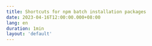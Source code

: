 ```yaml
---
title: Shortcuts for npm batch installation packages
date: 2023-04-16T12:00:00.000+08:00
lang: en
duration: 1min
layout: 'default'
---
```


<Title />

I only know now

Shortcuts for npm batch installation packages

```bash
npm/pnpm i -D @types/react @types/react-dom @types/node
// or
npm/pnpm i -D @types/{react,react-dom,node}@latest
```

